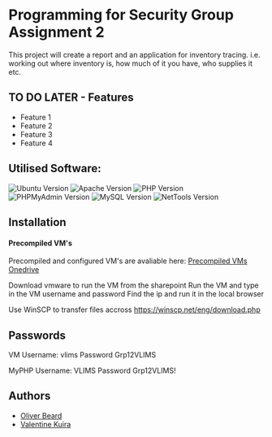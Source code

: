 # Programming for Security Group Assignment 2

This project will create a report and an application for inventory tracing. i.e. working out where inventory is, how much of it you have, who supplies it etc.

## TO DO LATER - Features

- Feature 1
- Feature 2
- Feature 3
- Feature 4

## Utilised Software:

![Ubuntu Version](https://img.shields.io/badge/Ubuntu%20Server%20Version-20.04.5%20LTS-informational)
![Apache Version](https://img.shields.io/badge/Apache2%20Version-2.4.41-informational)
![PHP Version](https://img.shields.io/badge/PHP%20Version-7.4.3--4ubuntu2.18-informational)
![PHPMyAdmin Version](https://img.shields.io/badge/PHPMyAdmin%20Version-4.9.5deb2-informational)
![MySQL Version](https://img.shields.io/badge/MySQL%20Version-8.0.32--0-informational)
![NetTools Version](https://img.shields.io/badge/Net%20Tools%20Version-2.10--alpha-informational)

## Installation

#### Precompiled VM's

Precompiled and configured VM's are avaliable here: [Precompiled VMs Onedrive]()

Download vmware to run the VM from the sharepoint
Run the VM and type in the VM username and password
Find the ip and run it in the local browser

Use WinSCP to transfer files accross
https://winscp.net/eng/download.php

## Passwords

VM
Username: vlims
Password Grp12VLIMS

MyPHP
Username: VLIMS
Password Grp12VLIMS!

## Authors

- [Oliver Beard](https://github.com/JohnKenardy)
- [Valentine Kuira](https://github.com/Boyman)
